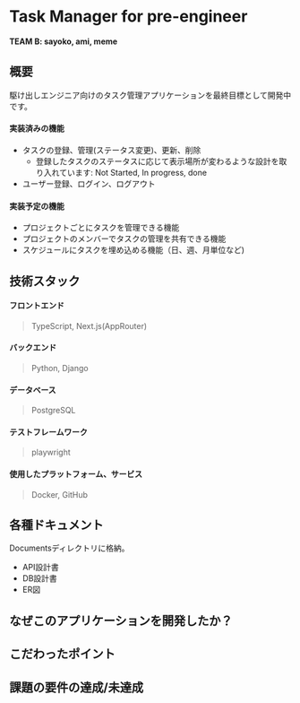 # Task Manager for pre-engineer
**TEAM B: sayoko, ami, meme**

## 概要
駆け出しエンジニア向けのタスク管理アプリケーションを最終目標として開発中です。
#### 実装済みの機能
- タスクの登録、管理(ステータス変更)、更新、削除
  - 登録したタスクのステータスに応じて表示場所が変わるような設計を取り入れています: Not Started, In progress, done
- ユーザー登録、ログイン、ログアウト
#### 実装予定の機能
- プロジェクトごとにタスクを管理できる機能
- プロジェクトのメンバーでタスクの管理を共有できる機能
- スケジュールにタスクを埋め込める機能（日、週、月単位など)

## 技術スタック
#### フロントエンド
> TypeScript, Next.js(AppRouter)
#### バックエンド
> Python, Django
#### データベース
> PostgreSQL
#### テストフレームワーク
> playwright
#### 使用したプラットフォーム、サービス
> Docker, GitHub

## 各種ドキュメント
Documentsディレクトリに格納。
- API設計書
- DB設計書
- ER図

## なぜこのアプリケーションを開発したか？

## こだわったポイント

## 課題の要件の達成/未達成
